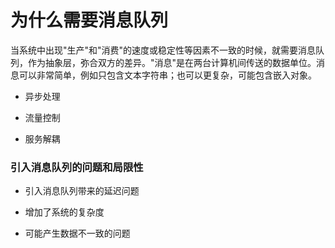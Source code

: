 # 为什么需要消息队列

当系统中出现"生产"和"消费"的速度或稳定性等因素不一致的时候，就需要消息队列，作为抽象层，弥合双方的差异。"消息"是在两台计算机间传送的数据单位。消息可以非常简单，例如只包含文本字符串；也可以更复杂，可能包含嵌入对象。

- 异步处理

- 流量控制

- 服务解耦

### 引入消息队列的问题和局限性

- 引入消息队列带来的延迟问题

- 增加了系统的复杂度

- 可能产生数据不一致的问题
